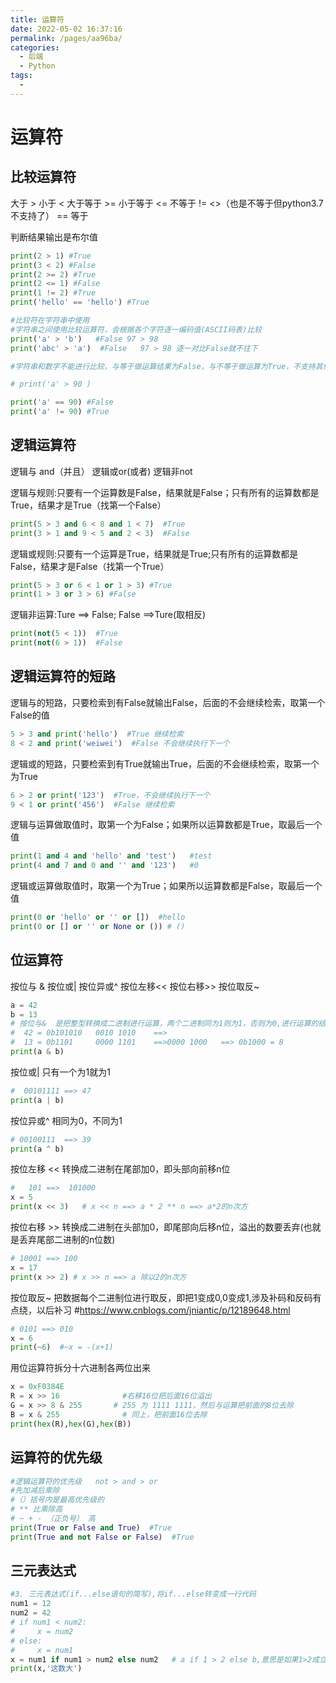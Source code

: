 ```yaml
---
title: 运算符
date: 2022-05-02 16:37:16
permalink: /pages/aa96ba/
categories:
  - 后端
  - Python
tags:
  - 
---
```

# 运算符

## 比较运算符

大于 > 	小于 <	大于等于 >=	小于等于  <=	不等于 != 	 <>（也是不等于但python3.7不支持了）  	== 等于

判断结果输出是布尔值

```python
print(2 > 1) #True
print(3 < 2) #False
print(2 >= 2) #True
print(2 <= 1) #False
print(1 != 2) #True
print('hello' == 'hello') #True
```

```python
#比较符在字符串中使用
#字符串之间使用比较运算符，会根据各个字符逐一编码值(ASCII码表)比较
print('a' > 'b')   #False 97 > 98
print('abc' > 'a')  #False   97 > 98 逐一对比False就不往下

#字符串和数字不能进行比较，与等于做运算结果为False，与不等于做运算为True，不支持其他的比较运算
```



```python
# print('a' > 90 )

print('a' == 90) #False
print('a' != 90) #True
```





## 逻辑运算符

逻辑与 and（并且） 	逻辑或or(或者)	逻辑非not

逻辑与规则:只要有一个运算数是False，结果就是False；只有所有的运算数都是True，结果才是True（找第一个False）

```python
print(5 > 3 and 6 < 8 and 1 < 7)  #True
print(3 > 1 and 9 < 5 and 2 < 3)  #False
```

逻辑或规则:只要有一个运算是True，结果就是True;只有所有的运算数都是False，结果才是False（找第一个True）

```python
print(5 > 3 or 6 < 1 or 1 > 3) #True
print(1 > 3 or 3 > 6) #False
```

逻辑非运算:Ture ==> False; False ==>Ture(取相反)

```python
print(not(5 < 1))  #True
print(not(6 > 1))  #False
```



## 逻辑运算符的短路


逻辑与的短路，只要检索到有False就输出False，后面的不会继续检索，取第一个False的值
```python
5 > 3 and print('hello')  #True 继续检索
8 < 2 and print('weiwei')  #False 不会继续执行下一个
```

逻辑或的短路，只要检索到有True就输出True，后面的不会继续检索，取第一个为True
```python
6 > 2 or print('123')  #True，不会继续执行下一个
9 < 1 or print('456')  #False 继续检索
```

逻辑与运算做取值时，取第一个为False；如果所以运算数都是True，取最后一个值
```python
print(1 and 4 and 'hello' and 'test')   #test
print(4 and 7 and 0 and '' and '123')   #0
```

逻辑或运算做取值时，取第一个为True；如果所以运算数都是False，取最后一个值
```python
print(0 or 'hello' or '' or [])  #hello
print(0 or [] or '' or None or ()) # ()
```



## 位运算符

按位与 &    按位或|    按位异或^   按位左移<<  按位右移>>  按位取反~
```python
a = 42
b = 13
# 按位与&  是把整型转换成二进制进行运算，两个二进制同为1则为1，否则为0,进行运算的结果
#  42 = 0b101010   0010 1010    ==>
#  13 = 0b1101     0000 1101    ==>0000 1000   ==> 0b1000 = 8
print(a & b)
```


按位或| 只有一个为1就为1
```python
#  00101111 ==> 47
print(a | b)
```


按位异或^   相同为0，不同为1
```python
# 00100111  ==> 39
print(a ^ b)
```

按位左移 << 转换成二进制在尾部加0，即头部向前移n位
```python
#   101 ==>  101000
x = 5
print(x << 3)   # x << n ==> a * 2 ** n ==> a*2的n次方
```


按位右移 >> 转换成二进制在头部加0，即尾部向后移n位，溢出的数要丢弃(也就是丢弃尾部二进制的n位数)
```python
# 10001 ==> 100
x = 17
print(x >> 2) # x >> n ==> a 除以2的n次方
```

按位取反~  把数据每个二进制位进行取反，即把1变成0,0变成1,涉及补码和反码有点绕，以后补习
#https://www.cnblogs.com/jniantic/p/12189648.html

```python
# 0101 ==> 010
x = 6
print(~6)  #~x = -(x+1)
```



用位运算符拆分十六进制各两位出来

```python
x = 0xF0384E
R = x >> 16              #右移16位把后面16位溢出
G = x >> 8 & 255       # 255 为 1111 1111，然后与运算把前面的8位去除
B = x & 255              # 同上，把前面16位去除
print(hex(R),hex(G),hex(B))
```





## 运算符的优先级

```python
#逻辑运算符的优先级   not > and > or
#先加减后乘除
#（）括号内是最高优先级的
# ** 比乘除高
# ~ + - （正负号） 高
print(True or False and True)  #True
print(True and not False or False)  #True
```

## 三元表达式

```python
#3. 三元表达式(if...else语句的简写),将if...else转变成一行代码
num1 = 12
num2 = 42
# if num1 < num2:
#     x = num2
# else:
#     x = num1
x = num1 if num1 > num2 else num2   # a if 1 > 2 else b,意思是如果1>2成立 则输出a否则输出b
print(x,'这数大')
```



